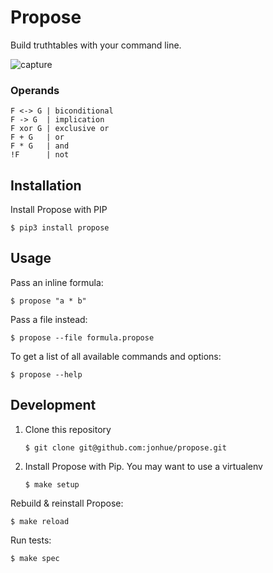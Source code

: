 # Propose

Build truthtables with your command line.

![capture](https://user-images.githubusercontent.com/13420273/53683290-4d235900-3cff-11e9-9e1f-3ee883a91b8b.PNG)

### Operands

```
F <-> G | biconditional
F -> G  | implication
F xor G | exclusive or
F + G   | or
F * G   | and
!F      | not
```

## Installation

Install Propose with PIP

    $ pip3 install propose

## Usage

Pass an inline formula:

    $ propose "a * b"

Pass a file instead:

    $ propose --file formula.propose

To get a list of all available commands and options:

    $ propose --help

## Development

1. Clone this repository

    ```
    $ git clone git@github.com:jonhue/propose.git
    ```

2. Install Propose with Pip. You may want to use a virtualenv

    ```
    $ make setup
    ```

Rebuild & reinstall Propose:

    $ make reload

Run tests:

    $ make spec
